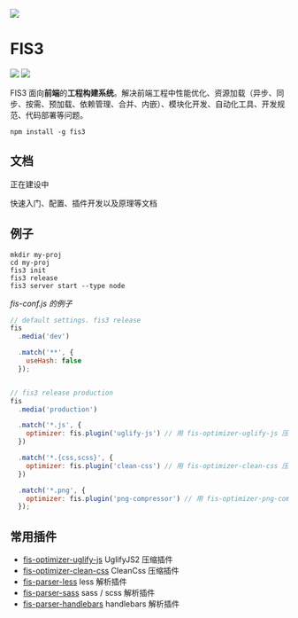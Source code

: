 ![](https://raw.githubusercontent.com/fex-team/fis3/master/doc/logo.png?token=ACksmYIdau2D7VWDzMo0KnxEsNbDjhnqks5VijMswA%3D%3D)

# FIS3
![](https://img.shields.io/npm/v/fis3.svg) ![](https://img.shields.io/npm/dm/fis3.svg)

FIS3 面向**前端**的**工程构建系统**。解决前端工程中性能优化、资源加载（异步、同步、按需、预加载、依赖管理、合并、内嵌）、模块化开发、自动化工具、开发规范、代码部署等问题。


```
npm install -g fis3
```

## 文档

正在建设中

快速入门、配置、插件开发以及原理等文档

## 例子

```
mkdir my-proj
cd my-proj
fis3 init
fis3 release
fis3 server start --type node
```

*fis-conf.js 的例子*

```js
// default settings. fis3 release
fis
  .media('dev')

  .match('**', {
    useHash: false
  });


// fis3 release production
fis
  .media('production')

  .match('*.js', {
    optimizer: fis.plugin('uglify-js') // 用 fis-optimizer-uglify-js 压缩 js
  })

  .match('*.{css,scss}', {
    optimizer: fis.plugin('clean-css') // 用 fis-optimizer-clean-css 压缩 css
  })

  .match('*.png', {
    optimizer: fis.plugin('png-compressor') // 用 fis-optimizer-png-compressor 压缩 png 图片
  });
```

## 常用插件

- [fis-optimizer-uglify-js](https://www.npmjs.com/package/fis-optimizer-uglify-js) UglifyJS2 压缩插件
- [fis-optimizer-clean-css](https://www.npmjs.com/package/fis-optimizer-clean-css) CleanCss  压缩插件
- [fis-parser-less](https://www.npmjs.com/package/fis-parser-less) less 解析插件
- [fis-parser-sass](https://www.npmjs.com/package/fis-parser-sass) sass / scss 解析插件
- [fis-parser-handlebars](https://www.npmjs.com/package/fis-parser-handlebars) handlebars 解析插件
